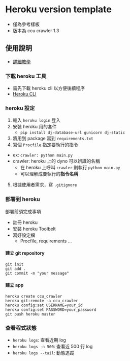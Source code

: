 # Heroku version template

- 僅為參考樣板
- 版本為 ccu crawler 1.3

## 使用說明

- [詳細教學](https://djangogirlstaipei.herokuapp.com/tutorials/deploy-to-heroku/?os=windows)

### 下載 heroku 工具

- 需先下載 heroku cli 以方便後續程序
- [Heroku CLI](https://devcenter.heroku.com/articles/heroku-cli)

### heroku 設定

1. 輸入 `heroku login` 登入
2. 安裝 heroku 用的套件
    - `pip install dj-database-url gunicorn dj-static`
3. 將用到 package 寫到 `requirements.txt`
4. 寫個 `Procfile` 指定要執行的指令
  - ex: `crawler: python main.py`
  - crawler: heroku 上的 dyno 可以辨識的名稱
    - 在 heroku 上呼叫 `crawler` 則執行 `python main.py`
    - 可以理解成要執行的**指令名稱**
5. 根據使用者需求，寫 `.gitignore`

### 部署到 heroku

部署前須完成事項
- 註冊 heroku
- 安裝 heroku Toolbelt
- 寫好設定檔
    - Procfile, requirements ...

#### 建立 git repository

```
git init
git add .
git commit -m "your message"
```
#### 建立 app

```
heroku create ccu_crawler
heroku git:remote -a ccu_crawler
heroku config:set USERNAME=your_id
heroku config:set PASSWORD=your_password
git push heroku master
```

### 查看程式狀態

- `heroku logs`: 查看近期 log
- `heroku logs -n 500`: 查看近 500 行 log
- `heroku logs --tail`: 動態追蹤
